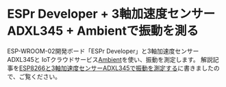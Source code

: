 # ESPr Developer + 3軸加速度センサーADXL345 + Ambientで振動を測る

ESP-WROOM-02開発ボード「ESPr Developer」と3軸加速度センサーADXL345と
IoTクラウドサービス[Ambient](https://ambidata.io)を使い、振動を測定します。
解説記事を[ESP8266と3軸加速度センサーADXL345で振動を測定する](https://ambidata.io/examples/vibration/)に書きましたので、ご覧ください。
